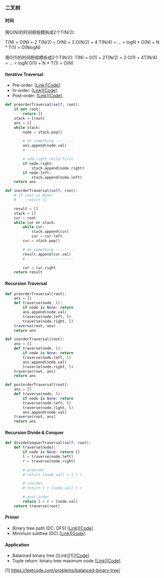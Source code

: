 ### 二叉树

#### 时间
用O(N)的时间把规模拆成2个T(N/2):

T(N) = O(N) + 2 T(N/2) = O(N) + 2 O(N/2) + 4 T(N/4) = ... = logN * O(N) + N * T(1) = O(NlogN)


用O(1)的时间把规模拆成2个T(N/2):
T(N) = O(1) + 2T(N/2) = 2 O(1) + 4T(N/4) = ... = logN O(1) + N * T(1) = O(N)

#### Iterative Traversal
* Pre-order: [[Link](https://leetcode.com/problems/binary-tree-preorder-traversal)][[Code](144_binary_tree_preorder_traversal.py)].
* In-order: [[Link](https://leetcode.com/problems/binary-tree-inorder-traversal)][[Code](94_binary_tree_inorder_traversal.py)].
* Post-order: [[Link](https://leetcode.com/problems/binary-tree-postorder-traversal)][[Code](145_binary_tree_postorder_traversal.py)].

```Python
def preorderTraversal(self, root):
    if not root:
        return []
    stack = [root]
    ans = []
    while stack:
        node = stack.pop()

        # do something --------
        ans.append(node.val)
        # ---------------------

        # add right child first
        if node.right:
            stack.append(node.right)
        if node.left:
            stack.append(node.left)
    return ans

def inorderTraversal(self, root):
    # if root is None:
    #     return []

    result = []
    stack = []
    cur = root
    while cur or stack:
        while cur:
            stack.append(cur)
            cur = cur.left
        cur = stack.pop()

        # do something --------
        result.append(cur.val)
        # ---------------------

        cur = cur.right
    return result
```



#### Recursion Traversal

```Python
def preorderTraversal(root):
    ans = []
    def traverse(node, l):
        if node is None: return
        ans.append(node.val)
        traverse(node.left, l)
        traverse(node.right, l)
    traverse(root, ans)
    return ans

def inorderTraversal(root):
    ans = []
    def traverse(node, l):
        if node is None: return
        traverse(node.left, l)
        ans.append(node.val)
        traverse(node.right, l)
    traverse(root, ans)
    return ans

def postorderTraversal(root):
    ans = []
    def traverse(node, l):
        if node is None: return
        traverse(node.left, l)
        traverse(node.right, l)
        ans.append(node.val)
    traverse(root, ans)
    return ans
```

#### Recursion Divide & Conquer

```Python
def divideConquerTraversal(self, root):
	def traverse(node):
		if node is None: return []
		l = traverse(node.left)
		r = traverse(node.right)

        # preorder
		# return [node.val] + l + r

        # inorder
        # return l + [node.val] + r

        # post-order
        return l + r + [node.val]
	return traverse(root)
```

#### Primer
* Binary tree path (DC, DFS) [[Link](https://leetcode.com/problems/binary-tree-paths)][[Code](257_binary_tree_paths.py)].
* Minimum subtree (DC) [[Link](https://starllap.space/2017/05/30/LintCode-596-Minimum-Subtree/)][[Code](minimum_subtree.py)].

#### Application
* Balanced binary tree [[Link][1]][[Code](110_balanced_binary_tree)].
* Tuple return: binary tree maximum node [[Link](https://www.lintcode.com/problem/binary-tree-maximum-node/description)][[Code](binary_tree_maximum_node.py)].

[1] https://leetcode.com/problems/balanced-binary-tree/
